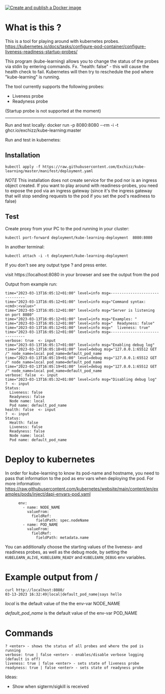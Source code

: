 [![Create and publish a Docker image](https://github.com/Exchizz/kube-learning/actions/workflows/go.yml/badge.svg)](https://github.com/Exchizz/kube-learning/actions/workflows/go.yml)
# What is this ? 
This is a tool for playing around with kubernetes probes.
https://kubernetes.io/docs/tasks/configure-pod-container/configure-liveness-readiness-startup-probes/


This program (kube-learning) allows you to change the status of the probes via stdin by entering commands. Fx. "health: false" - this will cause the health check to fail. Kubernetes will then try to reschedule the pod where "kube-learning" is running.

The tool currently supports the following probes:
 - Liveness probe 
 - Readyness probe

(Startup probe is not supported at the moment)

---

Run and test locally:
docker run -p 8080:8080 --rm -i -t ghcr.io/exchizz/kube-learning:master

Run and test in kubernetes:

## Installation
```
kubectl apply -f https://raw.githubusercontent.com/Exchizz/kube-learning/master/manifest/deployment.yaml
```

*NOTE* This installation does not create service for the pod nor is an ingress object created. If you want to play around with readiness-probes, you need to expose the pod via an ingress gateway (since it's the ingress gateway that will stop sending requests to the pod if you set the pod's readiness to false)

## Test
Create proxy from your PC to the pod running in your cluster:
```
kubectl port-forward deployment/kube-learning-deployment  8080:8080
```
In another terminal:
```
kubectl attach -i -t deployment/kube-learning-deployment
```
If you don't see any output type ? and press enter.

visit https://localhost:8080 in your browser and see the output from the pod

Output from example run:

```
time="2023-03-13T16:05:12+01:00" level=info msg=-------------------------------
time="2023-03-13T16:05:12+01:00" level=info msg="Command syntax: <cmd>:<value>"   
time="2023-03-13T16:05:12+01:00" level=info msg="Server is listening on port 8080"
time="2023-03-13T16:05:12+01:00" level=info msg="Examples: "
time="2023-03-13T16:05:12+01:00" level=info msg="  Readyness: false"
time="2023-03-13T16:05:12+01:00" level=info msg="  liveness: true"
time="2023-03-13T16:05:12+01:00" level=info msg=-------------------------------   
verbose: true  <- input
time="2023-03-13T16:05:17+01:00" level=info msg="Enabling debug log"
time="2023-03-13T16:05:18+01:00" level=debug msg="127.0.0.1:65512 GET /" node_name=local pod_name=default_pod_name
time="2023-03-13T16:05:19+01:00" level=debug msg="127.0.0.1:65512 GET /" node_name=local pod_name=default_pod_name
time="2023-03-13T16:05:19+01:00" level=debug msg="127.0.0.1:65512 GET /" node_name=local pod_name=default_pod_name
verbose: false  <- input
time="2023-03-13T16:05:32+01:00" level=info msg="Disabling debug log"
?  <- input
Status:
  Liveness: false
  Readyness: false
  Node name: local
  Pod name: default_pod_name
health: false  <- input
?  <- input
Status:
  Health: false
  Liveness: false
  Readyness: false
  Node name: local
  Pod name: default_pod_name
```

# Deploy to kubernetes
In order for kube-learning to know its pod-name and hostname, you need to pass that information to the pod as env vars when deploying the pod.
For more information: https://raw.githubusercontent.com/kubernetes/website/main/content/en/examples/pods/inject/dapi-envars-pod.yaml

```
      env:
        - name: NODE_NAME
          valueFrom:
            fieldRef:
              fieldPath: spec.nodeName
        - name: POD_NAME
          valueFrom:
            fieldRef:
              fieldPath: metadata.name
```

You can additionally choose the starting values of the liveness- and readiness probes, as well as the debug mode, by setting the `KUBELEARN_ALIVE`, `KUBELEARN_READY` and `KUBELEARN_DEBUG` env variables.

# Example output from /
```
curl http://localhost:8080/
03-13-2023 16:32:49|local|default_pod_name|says hello
```
*local* is the default value of the the env-var NODE_NAME

*default_pod_name* is the default value of the env-var POD_NAME

# Commands
```
? <enter> - shows the status of all probes and where the pod is running
verbose: true | false <enter> - enables/disable verbose logging (default is off)
liveness: true | false <enter> - sets state of liveness probe
readyness: true | false <enter> - sets state of readyness probe
```

Ideas:
 - Show when sigterm/sigkill is received
